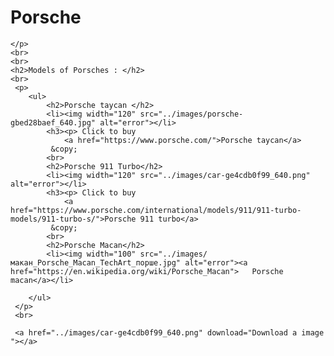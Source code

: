 <!DOCTYPE html>
<html lang="en">
<head>
    <meta charset="UTF-8">
    <meta http-equiv="X-UA-Compatible" content="IE=edge">
    <meta name="viewport" content="width=device-width, initial-scale=1.0">
    <title>Porsche</title>
 </head>
<body>
    <h1><b>P</b>orsche</h1>


    </p>
    <br>
    <br>
    <h2>Models of Porsches : </h2>
    <br>
     <p>
        <ul>
            <h2>Porsche taycan </h2>
            <li><img width="120" src="../images/porsche-gbed28baef_640.jpg" alt="error"></li>
            <h3><p> Click to buy
                <a href="https://www.porsche.com/">Porsche taycan</a>
             &copy;
            <br>
            <h2>Porsche 911 Turbo</h2>
            <li><img width="120" src="../images/car-ge4cdb0f99_640.png" alt="error"></li>
            <h3><p> Click to buy
                <a href="https://www.porsche.com/international/models/911/911-turbo-models/911-turbo-s/">Porsche 911 turbo</a>
             &copy;
            <br>
            <h2>Porsche Macan</h2>
            <li><img width="100" src="../images/макан_Porsche_Macan_TechArt_порше.jpg" alt="error"><a href="https://en.wikipedia.org/wiki/Porsche_Macan">   Porsche macan</a></li>

        </ul>
     </p>
     <br>

     <a href="../images/car-ge4cdb0f99_640.png" download="Download a image "></a>
    
</body>
 </html>
